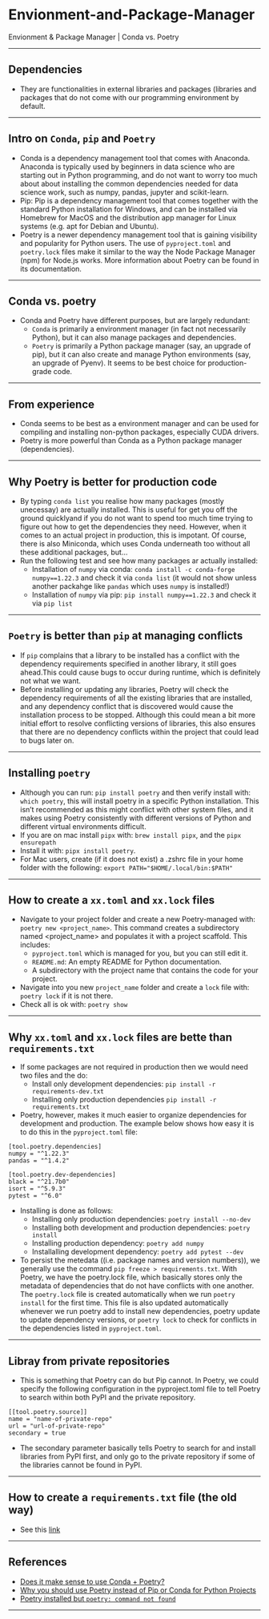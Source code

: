 # Envionment-and-Package-Manager
Envionment &amp; Package Manager | Conda vs. Poetry
***

## Dependencies
- They are functionalities in external libraries and packages (libraries and packages that do not come with our programming environment by default.
***

## Intro on  `Conda`, `pip` and `Poetry`
  - Conda is a dependency management tool that comes with Anaconda. Anaconda is typically used by beginners in data science who are starting out in Python programming, and do not want to worry too much about about installing the common dependencies needed for data science work, such as numpy, pandas, jupyter and scikit-learn.
  - Pip: Pip is a dependency management tool that comes together with the standard Python installation for Windows, and can be installed via Homebrew for MacOS and the distribution app manager for Linux systems (e.g. apt for Debian and Ubuntu).
  - Poetry is a newer dependency management tool that is gaining visibility and popularity for Python users. The use of `pyproject.toml` and `poetry.lock` files make it similar to the way the Node Package Manager (npm) for Node.js works. More information about Poetry can be found in its documentation.
***

## Conda vs. poetry
- Conda and Poetry have different purposes, but are largely redundant:
  - `Conda` is primarily a environment manager (in fact not necessarily Python), but it can also manage packages and dependencies.
  - `Poetry` is primarily a Python package manager (say, an upgrade of pip), but it can also create and manage Python environments (say, an upgrade of Pyenv). It seems to be best choice for production-grade code.
***

## From experience
- Conda seems to be best as a environment manager and can be used for compiling and installing non-python packages, especially CUDA drivers.
-  Poetry is more powerful than Conda as a Python package manager (dependencies).
***

## Why Poetry is better for production code
- By typing `conda list` you realise how many packages (mostly unecessay) are actually installed. This is useful for get you off the ground quicklyand if you do not want to spend too much time trying to figure out how to get the dependencies they need. However, when it comes to an actual project in production,  this is impotant. Of course, there is also Miniconda, which uses Conda underneath too without all these additional packages, but…
- Run the following test and see how many packages ar actually installed:
  - Installation of `numpy` via conda:  `conda install -c conda-forge numpy==1.22.3` and check it via `conda list` (it would not show unless another packahge like `pandas` which uses `numpy` is installed!)
  - Installation of `numpy` via pip: `pip install numpy==1.22.3` and check it via `pip list`
***

## `Poetry` is better than `pip` at managing conflicts
- If `pip` complains that a library to be installed has a conflict with the dependency requirements specified in another library, it still goes ahead.This could cause bugs to occur during runtime, which is definitely not what we want.
- Before installing or updating any libraries, Poetry will check the dependency requirements of all the existing libraries that are installed, and any dependency conflict that is discovered would cause the installation process to be stopped. Although this could mean a bit more initial effort to resolve conflicting versions of libraries, this also ensures that there are no dependency conflicts within the project that could lead to bugs later on.
***

## Installing `poetry`
- Although you can run: `pip install poetry` and then verify install with: `which poetry`, this will install poetry in a specific Python installation. This isn’t recommended as this might conflict with other system files, and it makes using Poetry consistently with different versions of Python and different virtual environments difficult.
- If you are on mac install `pipx` with: `brew install pipx`, and the `pipx ensurepath`
- Install it with: `pipx install poetry`. 
- For Mac users, create (if it does not exist) a .zshrc file in your home folder with the following: `export PATH="$HOME/.local/bin:$PATH"`
***

## How to create a `xx.toml` and `xx.lock` files
- Navigate to your project folder and create a new Poetry-managed with: `poetry new <project_name>`. This command creates a subdirectory named <project_name> and populates it with a project scaffold. This includes:
  - `pyproject.toml` which is  managed for you, but you can still edit it.
  - `README.md`: An empty README for Python documentation. 
  - A subdirectory with the project name that contains the code for your project.
- Navigate into you new `project_name` folder and create a `lock` file with: `poetry lock` if it is not there.
- Check all is ok with: `poetry show` 
***

## Why `xx.toml` and `xx.lock` files are bette than `requirements.txt`
- If some packages are not required in production then we would need two files and the do:
  - Install only development dependencies: `pip install -r requirements-dev.txt`
  - Installing only production dependencies `pip install -r requirements.txt`
- Poetry, however, makes it much easier to organize dependencies for development and production. The example below shows how easy it is to do this in the `pyproject.toml` file:
```shell
[tool.poetry.dependencies]
numpy = "^1.22.3"
pandas = "^1.4.2"

[tool.poetry.dev-dependencies]
black = "^21.7b0"
isort = "^5.9.3"
pytest = "^6.0"
```
- Installing is done as follows:
  - Installing only production dependencies: `poetry install --no-dev`
  - Installing both development and production dependencies: `poetry install`
  - Installing production dependency: `poetry add numpy`
  - Installalling development dependency: `poetry add pytest --dev`
- To persist the metedata ((i.e. package names and version numbers)), we generally use the command `pip freeze > requirements.txt`. With Poetry, we have the poetry.lock file, which basically stores only the metadata of dependencies that do not have conflicts with one another. The `poetry.lock` file is created automatically when we run `poetry install` for the first time. This file is also updated automatically whenever we run poetry add to install new dependencies, poetry update to update dependency versions, or `poetry lock` to check for conflicts in the dependencies listed in `pyproject.toml`. 
***

## Libray from private repositories
- This is something that Poetry can do but Pip cannot. In Poetry, we could specify the following configuration in the pyproject.toml file to tell Poetry to search within both PyPI and the private repository.
```
[[tool.poetry.source]]
name = "name-of-private-repo"
url = "url-of-private-repo"
secondary = true
```
- The secondary parameter basically tells Poetry to search for and install libraries from PyPI first, and only go to the private repository if some of the libraries cannot be found in PyPI. 
***

## How to create a `requirements.txt` file (the old way)
- See this [link](https://github.com/kyaiooiayk/Awesome-Python-Programming-Notes/blob/main/tutorials/requirements.md)
***

## References
- [Does it make sense to use Conda + Poetry?](https://stackoverflow.com/questions/70851048/does-it-make-sense-to-use-conda-poetry)
- [Why you should use Poetry instead of Pip or Conda for Python Projects](https://blogs.sap.com/2022/05/08/why-you-should-use-poetry-instead-of-pip-or-conda-for-python-projects/)
- [Poetry installed but `poetry: command not found`](https://stackoverflow.com/questions/70003829/poetry-installed-but-poetry-command-not-found)
***
